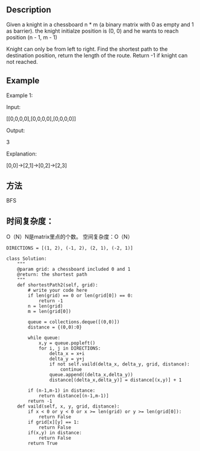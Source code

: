 ## Description
Given a knight in a chessboard n * m (a binary matrix with 0 as empty and 1 as barrier). the knight initialze position is (0, 0) and he wants to reach position (n - 1, m - 1)

Knight can only be from left to right. Find the shortest path to the destination position, return the length of the route. Return -1 if knight can not reached.

## Example
Example 1:

Input:

[[0,0,0,0],[0,0,0,0],[0,0,0,0]]

Output:

3

Explanation:

[0,0]->[2,1]->[0,2]->[2,3]

## 方法 
BFS

## 时间复杂度：
O（N）N是matrix里点的个数。
空间复杂度：O（N）
```
DIRECTIONS = [(1, 2), (-1, 2), (2, 1), (-2, 1)]

class Solution:
    """
    @param grid: a chessboard included 0 and 1
    @return: the shortest path
    """
    def shortestPath2(self, grid):
        # write your code here
        if len(grid) == 0 or len(grid[0]) == 0:
            return -1
        n = len(grid)
        m = len(grid[0])

        queue = collections.deque([(0,0)])
        distance = {(0,0):0}

        while queue:
            x,y = queue.popleft()
            for i, j in DIRECTIONS:
                delta_x = x+i
                delta_y = y+j
                if not self.vaild(delta_x, delta_y, grid, distance):
                    continue
                queue.append((delta_x,delta_y))
                distance[(delta_x,delta_y)] = distance[(x,y)] + 1
            
        if (n-1,m-1) in distance:
            return distance[(n-1,m-1)]
        return -1
    def vaild(self, x, y, grid, distance):
        if x < 0 or y < 0 or x >= len(grid) or y >= len(grid[0]):
            return False
        if grid[x][y] == 1:
            return False
        if(x,y) in distance:
            return False
        return True
                     
```
